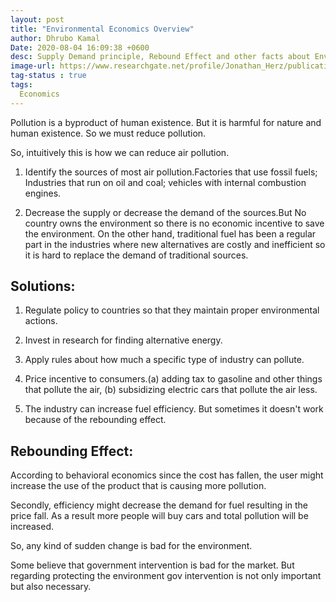 ```yaml
---
layout: post
title: "Environmental Economics Overview"
author: Dhrubo Kamal
Date: 2020-08-04 16:09:38 +0600
desc: Supply Demand principle, Rebound Effect and other facts about Environmental Economics.
image-url: https://www.researchgate.net/profile/Jonathan_Herz/publication/288823372/figure/fig4/AS:645730834321415@1530965636143/Neoclassical-economics-including-environmental-economics-and-resource-economics-sees.png
tag-status : true
tags:
  Economics
---
```

Pollution is a byproduct of human existence. But it is harmful for nature and human existence. So we must reduce pollution.

So, intuitively this is how we can reduce air pollution.

1.  Identify the sources of most air pollution.Factories that use fossil fuels; Industries that run on oil and coal; vehicles with internal combustion engines.

2.  Decrease the supply or decrease the demand of the sources.But No country owns the environment so there is no economic incentive to save the environment. On the other hand, traditional fuel has been a regular part in the industries where new alternatives are costly and inefficient so it is hard to replace the demand of traditional sources.

## Solutions:

1.  Regulate policy to countries so that they maintain proper environmental actions.

2.  Invest in research for finding alternative energy.

3.  Apply rules about how much a specific type of industry can pollute.

4.  Price incentive to consumers.(a) adding tax to gasoline and other things that pollute the air, (b) subsidizing electric cars that pollute the air less.

5.  The industry can increase fuel efficiency. But sometimes it doesn't work because of the rebounding effect.

## Rebounding Effect:
According to behavioral economics since the cost has fallen, the user might increase the use of the product that is causing more pollution.

Secondly, efficiency might decrease the demand for fuel resulting in the price fall. As a result more people will buy cars and total pollution will be increased.

So, any kind of sudden change is bad for the environment.

Some believe that government intervention is bad for the market. But regarding protecting the environment gov intervention is not only important but also necessary.

